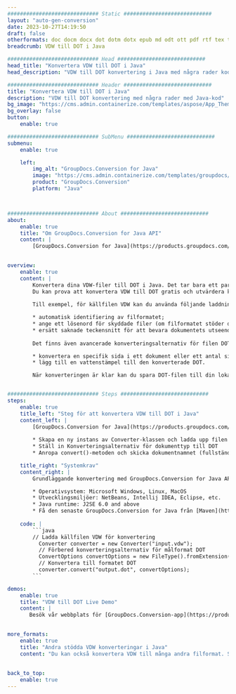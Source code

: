 ```yaml
---
############################# Static ############################
layout: "auto-gen-conversion"
date: 2023-10-27T14:19:50
draft: false
otherformats: doc docm docx dot dotm dotx epub md odt ott pdf rtf tex txt vdx vsdm vsdx vssm vssx vstm vstx vsx vtx xps
breadcrumb: VDW till DOT i Java

############################# Head ############################
head_title: "Konvertera VDW till DOT i Java"
head_description: "VDW till DOT konvertering i Java med några rader kod. Konvertera över 160 filformat med hjälp av GroupDocs dokumentkonverterings-API för Java"

############################# Header ############################
title: "Konvertera VDW till DOT i Java"
description: "VDW till DOT konvertering med några rader med Java-kod"
bg_image: "https://cms.admin.containerize.com/templates/aspose/App_Themes/V3/images/bg/header1.png"
bg_overlay: false
button:
    enable: true

############################# SubMenu ############################
submenu:
    enable: true

    left:
        img_alt: "GroupDocs.Conversion for Java"
        image: "https://cms.admin.containerize.com/templates/groupdocs/images/product-logos/90x90-noborder/groupdocs-conversion-java.png"
        product: "GroupDocs.Conversion"
        platform: "Java"



############################# About ############################
about:
    enable: true
    title: "Om GroupDocs.Conversion for Java API"
    content: |
        [GroupDocs.Conversion for Java](https://products.groupdocs.com/conversion/java/) är ett avancerat filformatkonverterings-API för konvertering mellan populära bild- och dokumentformat som Microsoft Office, OpenDocument, PDF, HTML, e-post, CAD. och mycket mer med bara några rader kod. Det inbyggda API:t upptäcker automatiskt formaten för originaldokumenten och erbjuder många alternativ för att anpassa de konverterade dokumenten. Tillsammans med funktionen att extrahera information från ett dokument, stöder den också cachelagring av konverteringsresultaten till den lokala disken som standard. Men alla typer av cachelagring kan stödjas genom att implementera lämpliga gränssnitt - Amazon S3, Dropbox, Google Drive, Windows Azure, Reddis eller andra.
    

overview:
    enable: true
    content: |
        Konvertera dina VDW-filer till DOT i Java. Det tar bara ett par rader med Java-kod på valfri plattform, som Windows, Linux, macOS.
        Du kan prova att konvertera VDW till DOT gratis och utvärdera kvaliteten på konverteringsresultaten. Tillsammans med enkla filkonverteringsskript kan du prova mer sofistikerade alternativ för att ladda källfilen VDW och lagra DOT-utdata. 
        
        Till exempel, för källfilen VDW kan du använda följande laddningsalternativ:

        * automatisk identifiering av filformatet;
        * ange ett lösenord för skyddade filer (om filformatet stöder det);
        * ersätt saknade teckensnitt för att bevara dokumentets utseende.
        
        Det finns även avancerade konverteringsalternativ för filen DOT:

        * konvertera en specifik sida i ett dokument eller ett antal sidor;
        * lägg till en vattenstämpel till den konverterade DOT.

        När konverteringen är klar kan du spara DOT-filen till din lokala filsökväg eller till tredje parts lagring såsom FTP, Amazon S3, Google Drive, Dropbox etc. Observera - för att konvertera VDW till DOT behöver du inte installera någon ytterligare programvara, såsom MS Office, Open Office, Adobe Acrobat Reader etc.


############################# Steps ############################
steps:
    enable: true
    title_left: "Steg för att konvertera VDW till DOT i Java"
    content_left: |
        [GroupDocs.Conversion for Java](https://products.groupdocs.com/conversion/java/) låter utvecklare enkelt konvertera VDW fil till DOT med några rader kod.
        
        * Skapa en ny instans av Converter-klassen och ladda upp filen VDW med den fullständiga sökvägen
        * Ställ in Konverteringsalternativ för dokumenttyp till DOT
        * Anropa convert()-metoden och skicka dokumentnamnet (fullständig sökväg) och formatet (DOT) som en parameter

    title_right: "Systemkrav"
    content_right: |
        Grundläggande konvertering med GroupDocs.Conversion for Java API kan göras med bara några rader kod. Våra API:er stöds på alla större plattformar och operativsystem. Innan du kör koden nedan, se till att du har följande förutsättningar installerade på ditt system.

        * Operativsystem: Microsoft Windows, Linux, MacOS
        * Utvecklingsmiljöer: NetBeans, Intellij IDEA, Eclipse, etc.
        * Java runtime: J2SE 6.0 and above
        * Få den senaste GroupDocs.Conversion for Java från [Maven](https://repository.groupdocs.com/webapp/#/artifacts/browse/tree/General/repo/com/groupdocs/groupdocs-conversion)
         
    code: |
        ```java    
        // Ladda källfilen VDW för konvertering
          Converter converter = new Converter("input.vdw");
          // Förbered konverteringsalternativ för målformat DOT
          ConvertOptions convertOptions = new FileType().fromExtension("dot").getConvertOptions();
          // Konvertera till formatet DOT
          converter.convert("output.dot", convertOptions);
        ```

demos:
    enable: true
    title: "VDW till DOT Live Demo"
    content: |
       Besök vår webbplats för [GroupDocs.Conversion-app](https://products.groupdocs.app/conversion/family) och försök konvertera VDW till DOT nu. Den kostnadsfria demon har följande fördelar
          

more_formats:
    enable: true
    title: "Andra stödda VDW konverteringar i Java"
    content: "Du kan också konvertera VDW till många andra filformat. Se listan nedan."
       
       
back_to_top:
    enable: true
---
```

